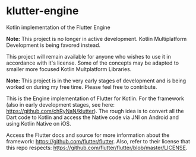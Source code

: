 # klutter-engine
Kotlin implementation of the Flutter Engine

**Note:** This project is no longer in active development. Kotlin Multiplatform Development is being favored instead.

This project will remain available for anyone who wishes to use it in accordance with it's license. Some of the concepts may be adapted to smaller more focused Kotlin Multplatform Libraries.

**Note:** This project is in the very early stages of development and is being worked on during my free time. Please feel free to contribute.

This is the Engine implementation of Flutter for Kotlin. For the framework (also in early development stages, see here: https://github.com/chRyNaN/klutter). The rough idea is to convert all the Dart code to Kotlin and access the Native code via JNI on Android and using Kotlin Native on iOS. 

Access the Flutter docs and source for more information about the framework: https://github.com/flutter/flutter.
Also, refer to their license that this repo respects: https://github.com/flutter/flutter/blob/master/LICENSE.
